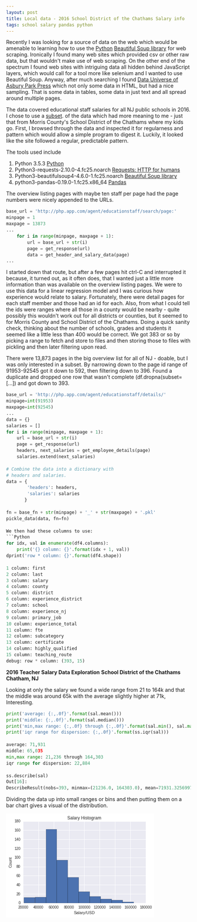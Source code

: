 ```yaml
---
layout: post
title: Local data - 2016 School District of the Chathams Salary info
tags: school salary pandas python
---
```



Recently I was looking for a source of data on the web which would be amenable to learning how to use the [Python](http://www.python.org) [Beautiful Soup library](https://www.crummy.com/software/BeautifulSoup/) for web scraping.  Ironically I found many web sites which provided csv or other raw data, but that wouldn't make use of web scraping.  On the other end of the spectrum I found web sites with intriguing data all hidden behind JavaScript layers, which would call for a tool more like selenium and I wanted to use Beautiful Soup.  Anyway, after much searching I found
[Data Universe of Asbury Park Press](http://php.app.com/agent/educationstaff) which not only some data in HTML, but had a nice sampling.  That is some data in tables, some data in just text and all spread around multiple pages.

The data covered educational staff salaries for all NJ public schools in 2016.  I chose to use a [subset](http://php.app.com/agent/educationstaff/search?last_name=&first_name=&county=MORRIS&district=SCH+DIST+OF+THE+CHATHAMS&school=).  of the data which had more meaning to me - just that from Morris County's School District of the Chathams where my kids go.  First, I browsed through the data and inspected it for regularness and pattern which would allow a simple program to digest it.  Luckily, it looked like the site followed a regular, predictable pattern.  

The tools used include
1. Python 3.5.3  [Python](http://www.python.org)   
2. Python3-requests-2.10.0-4.fc25.noarch [Requests: HTTP for humans](http://docs.python-requests.org/en/master/) 
3. Python3-beautifulsoup4-4.6.0-1.fc25.noarch  [Beautiful Soup library](https://www.crummy.com/software/BeautifulSoup/)  
4. python3-pandas-0.19.0-1.fc25.x86_64 [Pandas](http://pandas.pydata.org/)  


The overview listing pages with maybe ten staff per page had the page numbers were nicely appended to the URLs.  

```Python
base_url = 'http://php.app.com/agent/educationstaff/search/page:'
minpage = 1
maxpage = 13873
...
    for i in range(minpage, maxpage + 1):
        url = base_url + str(i)
        page = get_response(url)
        data = get_header_and_salary_data(page)
...
```

I started down that route, but after a few pages hit ctrl-C and interrupted it because, it turned out, as it often does, that I wanted just a little more information than was available on the overview listing pages.  We were to use this data for a linear regression model and I was curious how experience would relate to salary.  Fortunately, there were detail pages for each staff member and those had an id for each.  Also, from what I could tell the ids were ranges where all those in a county would be nearby - quite possibly this wouldn't work out for all districts or counties, but it seemed to for Morris County and School District of the Chathams.  Doing a quick sanity check, thinking about the number of schools, grades and students it seemed like a little less than 400 would be correct.  We got 383 or so by picking a range to fetch and store to files and then storing those to files with pickling and then later filtering upon read.

There were 13,873 pages in the big overview list for all of NJ - doable, but I was only interested in a subset.  By narrowing down to the page id range of 91953-92545 got it down to 592, then filtering down to 396.  Found a duplicate and dropped one row that wasn't complete (df.dropna(subset=[...]) and got down to 393.  

```Python
base_url = 'http://php.app.com/agent/educationstaff/details/'
minpage=int(91953)
maxpage=int(92545)
...
data = {}
salaries = []
for i in range(minpage, maxpage + 1):
	url = base_url + str(i)
	page = get_response(url)
	headers, next_salaries = get_employee_details(page)
	salaries.extend(next_salaries)

# Combine the data into a dictionary with
# headers and salaries.
data = {
        'headers': headers,
        'salaries': salaries
       }

fn = base_fn + str(minpage) + '_' + str(maxpage) + '.pkl'
pickle_data(data, fn=fn)

We then had these columns to use:
```Python
for idx, val in enumerate(df4.columns):
    print('{} column: {}'.format(idx + 1, val))
dprint('row * column: {}'.format(df4.shape))

1 column: first
2 column: last
3 column: salary
4 column: county
5 column: district
6 column: experience_district
7 column: school
8 column: experience_nj
9 column: primary_job
10 column: experience_total
11 column: fte
12 column: subcategory
13 column: certificate
14 column: highly_qualified
15 column: teaching_route
debug: row * column: (393, 15)
```

**2016 Teacher Salary Data Exploration**
**School District of the Chathams**
**Chatham, NJ**

Looking at only the salary we found a wide range from 21 to 164k
and that the middle was around 65k with the average slightly higher
at 71k, Interesting.

```Python
print('average: {:,.0f}'.format(sal.mean()))
print('middle: {:,.0f}'.format(sal.median()))
print('min,max range: {:,.0f} through {:,.0f}'.format(sal.min(), sal.max()))
print('iqr range for dispersion: {:,.0f}'.format(ss.iqr(sal)))

average: 71,931
middle: 65,035
min,max range: 21,236 through 164,303
iqr range for dispersion: 22,884

ss.describe(sal)
Out[16]:
DescribeResult(nobs=393, minmax=(21236.0, 164303.0), mean=71931.325699745546, variance=475049866.43446535, skewness=1.1999130808179492, kurtosis=2.1010797452043084)
```

Dividing the data up into small ranges or bins and then putting them on a bar chart gives a visual of the distribution.

![Histogram](/images/data_universe_edu_sal_ch_hist.png "Histogram")

